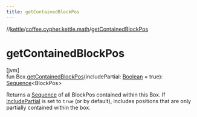 ```yaml
---
title: getContainedBlockPos
---
```

//[kettle](../../index.html)/[coffee.cypher.kettle.math](index.html)/[getContainedBlockPos](get-contained-block-pos.html)



# getContainedBlockPos



[jvm]\
fun Box.[getContainedBlockPos](get-contained-block-pos.html)(includePartial: [Boolean](https://kotlinlang.org/api/latest/jvm/stdlib/kotlin/-boolean/index.html) = true): [Sequence](https://kotlinlang.org/api/latest/jvm/stdlib/kotlin.sequences/-sequence/index.html)&lt;BlockPos&gt;



Returns a [Sequence](https://kotlinlang.org/api/latest/jvm/stdlib/kotlin.sequences/-sequence/index.html) of all BlockPos contained within this Box. If [includePartial](get-contained-block-pos.html) is set to `true` (or by default), includes positions that are only partially contained within the box.




